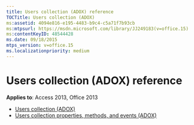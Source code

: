 ```yaml
---
title: Users collection (ADOX) reference
TOCTitle: Users collection (ADOX)
ms:assetid: 4094e816-e195-4483-b9c4-c5a71f7b93cb
ms:mtpsurl: https://msdn.microsoft.com/library/JJ249183(v=office.15)
ms:contentKeyID: 48544428
ms.date: 09/18/2015
mtps_version: v=office.15
ms.localizationpriority: medium
---
```


# Users collection (ADOX) reference

**Applies to**: Access 2013, Office 2013

- [Users collection (ADOX)](users-collection-adox.md)
- [Users collection properties, methods, and events (ADOX)](users-collection-properties-methods-and-events-adox.md)

